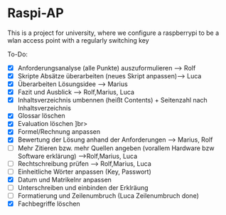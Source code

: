 # Raspi-AP
This is a project for university, where we configure a raspberrypi to be a wlan access point with a regularly switching key

To-Do:

- [x] Anforderungsanalyse (alle Punkte) auszuformulieren --> Rolf    <br>
- [x] Skripte Absätze überarbeiten (neues Skript anpassen)--> Luca   <br>
- [x] Überarbeiten Lösungsidee --> Marius                            <br>
- [x] Fazit und Ausblick --> Rolf,Marius, Luca                       <br>
- [x] Inhaltsverzeichnis umbennen (heißt Contents) + Seitenzahl nach Inhaltsverzeichnis <br>
- [x] Glossar löschen <br>
- [x] Evaluation löschen ]br>
- [x] Formel/Rechnung anpassen <br>
- [x] Bewertung der Lösung anhand der Anforderungen --> Marius, Rolf <br>
- [ ] Mehr Zitieren bzw. mehr Quellen angeben (vorallem Hardware bzw Software erklärung) -->Rolf,Marius, Luca  <br>
- [ ] Rechtschreibung prüfen --> Rolf,Marius, Luca <br>
- [ ] Einheitliche Wörter anpassen (Key, Passwort) <br>
- [x] Datum und Matrikelnr anpassen <br>
- [ ] Unterschreiben und einbinden der Erklräung <br>
- [ ] Formatierung und Zeilenumbruch (Luca Zeilenumbruch done)
- [x] Fachbegriffe löschen
